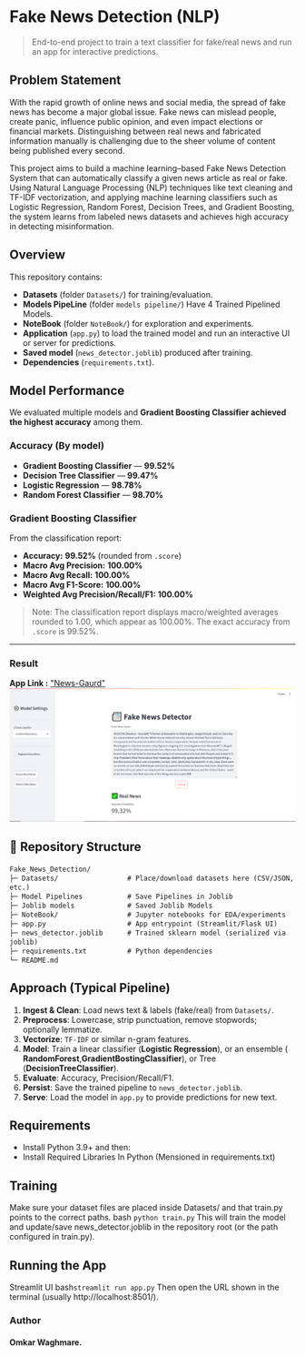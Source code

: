 # Fake News Detection (NLP)

> End-to-end project to train a text classifier for fake/real news and run an app for interactive predictions.

## Problem Statement

With the rapid growth of online news and social media, the spread of fake news has become a major global issue. Fake news can mislead people, create panic, influence public opinion, and even impact elections or financial markets. Distinguishing between real news and fabricated information manually is challenging due to the sheer volume of content being published every second.

This project aims to build a machine learning–based Fake News Detection System that can automatically classify a given news article as real or fake. Using Natural Language Processing (NLP) techniques like text cleaning and TF-IDF vectorization, and applying machine learning classifiers such as Logistic Regression, Random Forest, Decision Trees, and Gradient Boosting, the system learns from labeled news datasets and achieves high accuracy in detecting misinformation.

##  Overview
This repository contains:
- **Datasets** (folder `Datasets/`) for training/evaluation.
- **Models PipeLine** (folder `models pipeline/`) Have 4 Trained Pipelined Models. 
- **NoteBook** (folder `NoteBook/`) for exploration and experiments.
- **Application** (`app.py`) to load the trained model and run an interactive UI or server for predictions.
- **Saved model** (`news_detector.joblib`) produced after training.
- **Dependencies** (`requirements.txt`).

## Model Performance 

We evaluated multiple models and **Gradient Boosting Classifier achieved the highest accuracy** among them.

### Accuracy (By model)
- **Gradient Boosting Classifier** — **99.52%**
- **Decision Tree Classifier** — **99.47%**
- **Logistic Regression** — **98.78%**
- **Random Forest Classifier** — **98.70%**

### Gradient Boosting Classifier 
From the classification report:
- **Accuracy:** **99.52%** (rounded from `.score`)
- **Macro Avg Precision:** **100.00%**
- **Macro Avg Recall:** **100.00%**
- **Macro Avg F1-Score:** **100.00%**
- **Weighted Avg Precision/Recall/F1:** **100.00%**

> Note: The classification report displays macro/weighted averages rounded to 1.00, which appear as 100.00%. The exact accuracy from `.score` is 99.52%.

---

### Result
**App Link :** ["News-Gaurd"](https://news-gaurd.streamlit.app/)
!["App Demo"](result.png)

## 📁 Repository Structure

```text
Fake_News_Detection/
├─ Datasets/                 # Place/download datasets here (CSV/JSON, etc.)
├─ Model Pipelines           # Save Pipelines in Joblib
├─ Joblib models             # Saved Joblib Models
├─ NoteBook/                 # Jupyter notebooks for EDA/experiments
├─ app.py                    # App entrypoint (Streamlit/Flask UI)
├─ news_detector.joblib      # Trained sklearn model (serialized via joblib)
├─ requirements.txt          # Python dependencies
└─ README.md
```

##  Approach (Typical Pipeline)
1. **Ingest & Clean**: Load news text & labels (fake/real) from `Datasets/`.
2. **Preprocess**: Lowercase, strip punctuation, remove stopwords; optionally lemmatize.
3. **Vectorize**: `TF-IDF` or similar n-gram features.
4. **Model**: Train a linear classifier (**Logistic Regression**), or an ensemble ( **RandomForest**,**GradientBostingClassifier**), or Tree (**DecisionTreeClassifier**).
5. **Evaluate**: Accuracy, Precision/Recall/F1.
6. **Persist**: Save the trained pipeline to `news_detector.joblib`.
7. **Serve**: Load the model in `app.py` to provide predictions for new text.

##  Requirements
- Install Python 3.9+ and then:
- Install Required Libraries In Python (Mensioned in requirements.txt)

 ## Training

Make sure your dataset files are placed inside Datasets/ and that train.py points to the correct paths.
bash ``
python train.py
``
This will train the model and update/save news_detector.joblib in the repository root (or the path configured in train.py).

## Running the App

Streamlit UI
bash``
streamlit run app.py
``
Then open the URL shown in the terminal (usually http://localhost:8501/).

### Author
####      Omkar Waghmare.
